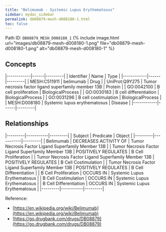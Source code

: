 ```yaml
---
title: "Belimumab - Systemic Lupus Erythematosus"
sidebar: mydoc_sidebar
permalink: db08879-mesh-d008180-1.html
toc: false 
---
```



Path ID: `DB08879_MESH_D008180_1`
{% include image.html url="images/db08879-mesh-d008180-1.png" file="db08879-mesh-d008180-1.png" alt="db08879-mesh-d008180-1" %}

## Concepts

|------------|------|---------|
| Identifier | Name | Type    |
|------------|------|---------|
| MESH:C511911 | belimumab | Drug |
| UniProt:Q9Y275 | Tumor necrosis factor ligand superfamily member 13B | Protein |
| GO:0042100 | B cell proliferation | BiologicalProcess |
| GO:0030183 | B cell differentiation | BiologicalProcess |
| GO:0031296 | B cell costimulation | BiologicalProcess |
| MESH:D008180 | Systemic lupus erythematosus | Disease |
|------------|------|---------|

## Relationships

|---------|-----------|---------|
| Subject | Predicate | Object  |
|---------|-----------|---------|
| Belimumab | DECREASES ACTIVITY OF | Tumor Necrosis Factor Ligand Superfamily Member 13B |
| Tumor Necrosis Factor Ligand Superfamily Member 13B | POSITIVELY REGULATES | B Cell Proliferation |
| Tumor Necrosis Factor Ligand Superfamily Member 13B | POSITIVELY REGULATES | B Cell Costimulation |
| Tumor Necrosis Factor Ligand Superfamily Member 13B | POSITIVELY REGULATES | B Cell Differentiation |
| B Cell Proliferation | OCCURS IN | Systemic Lupus Erythematosus |
| B Cell Costimulation | OCCURS IN | Systemic Lupus Erythematosus |
| B Cell Differentiation | OCCURS IN | Systemic Lupus Erythematosus |
|---------|-----------|---------|

Reference: 
  - [https://en.wikipedia.org/wiki/Belimumab](https://en.wikipedia.org/wiki/Belimumab)
  - [https://go.drugbank.com/drugs/DB08879](https://go.drugbank.com/drugs/DB08879)
